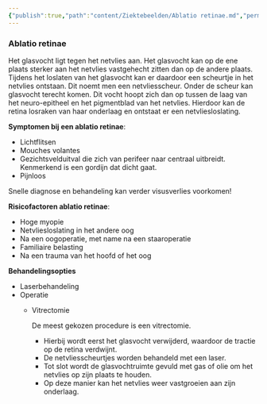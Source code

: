 ```yaml
---
{"publish":true,"path":"content/Ziektebeelden/Ablatio retinae.md","permalink":"/content/ziektebeelden/ablatio-retinae/","title":"Ablatio retinae","tags":["Ziektebeeld","Oogheelkunde/Degeneratief","Oogheelkunde/Netvlies"]}
---
```






### **Ablatio retinae**

Het glasvocht ligt tegen het netvlies aan. Het glasvocht kan op de ene plaats sterker aan het netvlies vastgehecht zitten dan op de andere plaats. Tijdens het loslaten van het glasvocht kan er daardoor een scheurtje in het netvlies ontstaan. Dit noemt men een netvliesscheur. Onder de scheur kan glasvocht terecht komen. Dit vocht hoopt zich dan op tussen de laag van het neuro-epitheel en het pigmentblad van het netvlies. Hierdoor kan de retina losraken van haar onderlaag en ontstaat er een netvliesloslating.

**Symptomen bij een ablatio retinae**:

-   Lichtflitsen
-   Mouches volantes
-   Gezichtsvelduitval die zich van perifeer naar centraal uitbreidt. Kenmerkend is een gordijn dat dicht gaat.
-   Pijnloos


Snelle diagnose en behandeling kan verder visusverlies voorkomen!

**Risicofactoren ablatio retinae**:

-   Hoge myopie
-   Netvliesloslating in het andere oog
-   Na een oogoperatie, met name na een staaroperatie
-   Familiaire belasting
-   Na een trauma van het hoofd of het oog

**Behandelingsopties**

-   Laserbehandeling
-   Operatie
    -   Vitrectomie
        
        De meest gekozen procedure is een vitrectomie.
        
        -   Hierbij wordt eerst het glasvocht verwijderd, waardoor de tractie op de retina verdwijnt.
        -   De netvliesscheurtjes worden behandeld met een laser.
        -   Tot slot wordt de glasvochtruimte gevuld met gas of olie om het netvlies op zijn plaats te houden.
        -   Op deze manier kan het netvlies weer vastgroeien aan zijn onderlaag.

